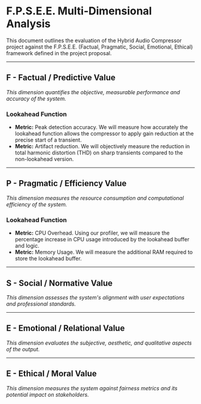 # F.P.S.E.E. Multi-Dimensional Analysis

This document outlines the evaluation of the Hybrid Audio Compressor project against the F.P.S.E.E. (Factual, Pragmatic, Social, Emotional, Ethical) framework defined in the project proposal.

---

## F - Factual / Predictive Value
*This dimension quantifies the objective, measurable performance and accuracy of the system.*

### Lookahead Function
- **Metric:** Peak detection accuracy. We will measure how accurately the lookahead function allows the compressor to apply gain reduction at the precise start of a transient.
- **Metric:** Artifact reduction. We will objectively measure the reduction in total harmonic distortion (THD) on sharp transients compared to the non-lookahead version.

---

## P - Pragmatic / Efficiency Value
*This dimension measures the resource consumption and computational efficiency of the system.*

### Lookahead Function
- **Metric:** CPU Overhead. Using our profiler, we will measure the percentage increase in CPU usage introduced by the lookahead buffer and logic.
- **Metric:** Memory Usage. We will measure the additional RAM required to store the lookahead buffer.

---

## S - Social / Normative Value
*This dimension assesses the system's alignment with user expectations and professional standards.*

---

## E - Emotional / Relational Value
*This dimension evaluates the subjective, aesthetic, and qualitative aspects of the output.*

---

## E - Ethical / Moral Value
*This dimension measures the system against fairness metrics and its potential impact on stakeholders.*
